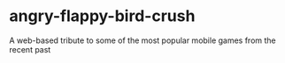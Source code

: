angry-flappy-bird-crush
=======================

A web-based tribute to some of the most popular mobile games from the recent past
